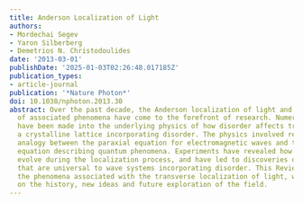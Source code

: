 ```yaml
---
title: Anderson Localization of Light
authors:
- Mordechai Segev
- Yaron Silberberg
- Demetrios N. Christodoulides
date: '2013-03-01'
publishDate: '2025-01-03T02:26:48.017185Z'
publication_types:
- article-journal
publication: '*Nature Photon*'
doi: 10.1038/nphoton.2013.30
abstract: Over the past decade, the Anderson localization of light and a wide variety
  of associated phenomena have come to the forefront of research. Numerous investigations
  have been made into the underlying physics of how disorder affects transport in
  a crystalline lattice incorporating disorder. The physics involved relies on the
  analogy between the paraxial equation for electromagnetic waves and the Schrödinger
  equation describing quantum phenomena. Experiments have revealed how wavefunctions
  evolve during the localization process, and have led to discoveries of new physics
  that are universal to wave systems incorporating disorder. This Review summarizes
  the phenomena associated with the transverse localization of light, with an emphasis
  on the history, new ideas and future exploration of the field.
---
```


